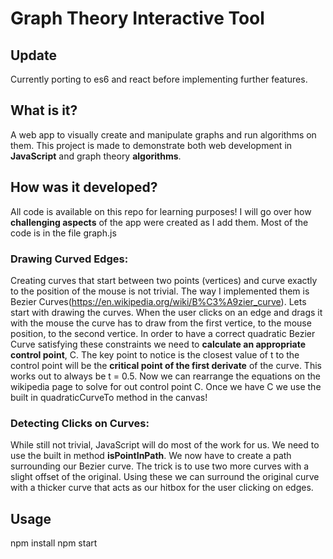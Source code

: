 # Graph Theory Interactive Tool
## Update
Currently porting to es6 and react before implementing further features.
## What is it?
A web app to visually create and manipulate graphs and run algorithms on them. This project is made to demonstrate both web development in **JavaScript** and graph theory **algorithms**.
## How was it developed?
All code is available on this repo for learning purposes! I will go over how **challenging aspects** of the app were created as I add them. Most of the code is in the file graph.js
### Drawing Curved Edges:
Creating curves that start between two points (vertices) and curve exactly to the position of the mouse is not trivial. The way I implemented them is Bezier Curves(https://en.wikipedia.org/wiki/B%C3%A9zier_curve).
Lets start with drawing the curves. When the user clicks on an edge and drags it with the mouse the curve has to draw from the first vertice, to the mouse position, to the second vertice. In order to have a correct quadratic Bezier Curve satisfying these constraints we need to **calculate an appropriate control point**, C. The key point to notice is the closest value of t to the control point will be the **critical point of the first derivate** of the curve. This works out to always be t = 0.5. Now we can rearrange the equations on the wikipedia page to solve for out control point C. Once we have C we use the built in quadraticCurveTo method in the canvas!
### Detecting Clicks on Curves:
While still not trivial, JavaScript will do most of the work for us. We need to use the built in method **isPointInPath**. We now have to create a path surrounding our Bezier curve. The trick is to use two more curves with a slight offset of the original. Using these we can surround the original curve with a thicker curve that acts as our hitbox for the user clicking on edges.
## Usage
npm install npm start
